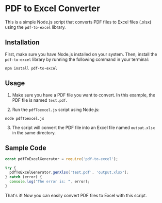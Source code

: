 # PDF to Excel Converter

This is a simple Node.js script that converts PDF files to Excel files (.xlsx) using the `pdf-to-excel` library.

## Installation

First, make sure you have Node.js installed on your system. Then, install the `pdf-to-excel` library by running the following command in your terminal:

```
npm install pdf-to-excel
```

## Usage

1. Make sure you have a PDF file you want to convert. In this example, the PDF file is named `test.pdf`.

2. Run the `pdfToexcel.js` script using Node.js:

```
node pdfToexcel.js
```

3. The script will convert the PDF file into an Excel file named `output.xlsx` in the same directory.

## Sample Code

```javascript
const pdfToExcelGenerator = require('pdf-to-excel');

try {
  pdfToExcelGenerator.genXlsx('test.pdf', 'output.xlsx');
} catch (error) {
  console.log("The error is: ", error);
}
```

That's it! Now you can easily convert PDF files to Excel with this script.
